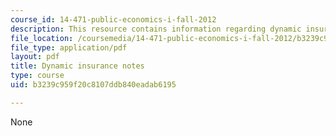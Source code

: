 ```yaml
---
course_id: 14-471-public-economics-i-fall-2012
description: This resource contains information regarding dynamic insurance notes.
file_location: /coursemedia/14-471-public-economics-i-fall-2012/b3239c959f20c8107ddb840eadab6195_MIT14_471F12_dynamicinsrce.pdf
file_type: application/pdf
layout: pdf
title: Dynamic insurance notes
type: course
uid: b3239c959f20c8107ddb840eadab6195

---
```

None